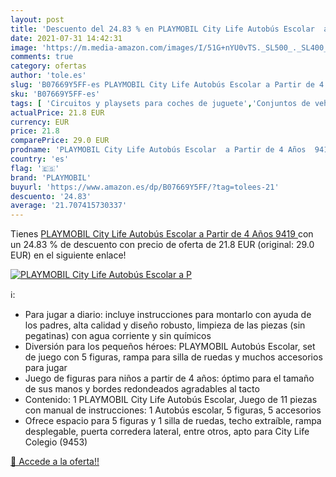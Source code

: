 ```yaml
---
layout: post
title: 'Descuento del 24.83 % en PLAYMOBIL City Life Autobús Escolar  a P'
date: 2021-07-31 14:42:31
image: 'https://m.media-amazon.com/images/I/51G+nYU0vTS._SL500_._SL400_.jpg'
comments: true
category: ofertas
author: 'tole.es'
slug: 'B07669Y5FF-es PLAYMOBIL City Life Autobús Escolar a Partir de 4 Años 9419'
sku: 'B07669Y5FF-es'
tags: [ 'Circuitos y playsets para coches de juguete','Conjuntos de vehículos de motor para niños','Juguetes','Juguetes y juegos','Vehículos de juguete para niños','playmobil', ]
actualPrice: 21.8 EUR
currency: EUR
price: 21.8
comparePrice: 29.0 EUR
prodname: 'PLAYMOBIL City Life Autobús Escolar  a Partir de 4 Años  9419 '
country: 'es'
flag: '🇪🇸'
brand: 'PLAYMOBIL'
buyurl: 'https://www.amazon.es/dp/B07669Y5FF/?tag=tolees-21'
descuento: '24.83'
average: '21.707415730337'
---
```


Tienes [PLAYMOBIL City Life Autobús Escolar  a Partir de 4 Años  9419 ](https://www.amazon.es/dp/B07669Y5FF/?tag=tolees-21) con un 24.83 % de descuento con precio de oferta de 21.8 EUR (original: 29.0 EUR) en el siguiente enlace!

[![PLAYMOBIL City Life Autobús Escolar  a P](https://m.media-amazon.com/images/I/51G+nYU0vTS._SL500_._SL400_.jpg)](https://www.amazon.es/dp/B07669Y5FF/?tag=tolees-21)

ℹ️:

- Para jugar a diario: incluye instrucciones para montarlo con ayuda de los padres, alta calidad y diseño robusto, limpieza de las piezas (sin pegatinas) con agua corriente y sin químicos
- Diversión para los pequeños héroes: PLAYMOBIL Autobús Escolar, set de juego con 5 figuras, rampa para silla de ruedas y muchos accesorios para jugar
- Juego de figuras para niños a partir de 4 años: óptimo para el tamaño de sus manos y bordes redondeados agradables al tacto
- Contenido: 1 PLAYMOBIL City Life Autobús Escolar, Juego de 11 piezas con manual de instrucciones: 1 Autobús escolar, 5 figuras, 5 accesorios
- Ofrece espacio para 5 figuras y 1 silla de ruedas, techo extraíble, rampa desplegable, puerta corredera lateral, entre otros, apto para City Life Colegio (9453)

[🛒 Accede a la oferta!!](https://www.amazon.es/dp/B07669Y5FF/?tag=tolees-21)
